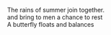 The rains of summer join together.    
and bring to men a chance to rest    
A butterfly floats and balances    

